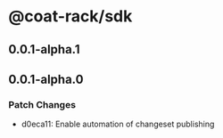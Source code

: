 # @coat-rack/sdk

## 0.0.1-alpha.1

## 0.0.1-alpha.0

### Patch Changes

- d0eca11: Enable automation of changeset publishing
